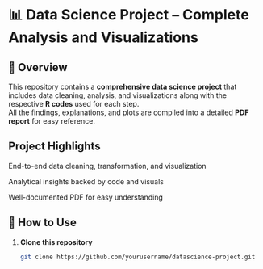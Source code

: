 # 📊 Data Science Project – Complete Analysis and Visualizations

## 📘 Overview
This repository contains a **comprehensive data science project** that includes data cleaning, analysis, and visualizations along with the respective **R codes** used for each step.  
All the findings, explanations, and plots are compiled into a detailed **PDF report** for easy reference.

## Project Highlights

End-to-end data cleaning, transformation, and visualization

Analytical insights backed by code and visuals

Well-documented PDF for easy understanding

## 🧰 How to Use

1. **Clone this repository**
   ```bash
   git clone https://github.com/yourusername/datascience-project.git
